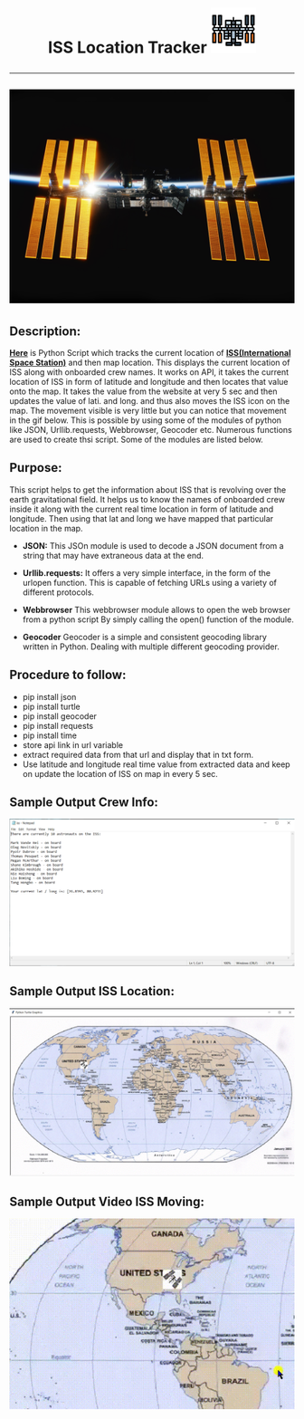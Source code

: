 <h1 align="center">ISS Location Tracker <img src="https://github.com/Aditya8821/ISS-Tracker/blob/main/ISS%20Tracker/Images%20%26%20Video/iss%20symbol.png" width="80"</h1>

  -----------------
<p align="center"><img src="https://github.com/Aditya8821/ISS-Tracker/blob/main/ISS%20Tracker/Images%20%26%20Video/ISS%20Image.jpg"></p>

## Description:

[**Here**](https://github.com/Aditya8821/ISS-Tracker/blob/main/ISS%20Tracker/iss_tracker.py) is Python Script which tracks the current location of [**ISS(International Space Station)**](https://www.nasa.gov/mission_pages/station/main/index.html)
and then map location.
This displays the current location of ISS along with onboarded crew names. It works on API, it takes the current location of ISS in form of latitude and longitude and then locates that value onto the map. It takes the value from the website at very 5 sec and then updates the value of lati. and long. and thus also moves the ISS icon on the map. The movement visible is very little but you can notice that movement in the gif below.
This is possible by using some of the modules of python like JSON, Urllib.requests, Webbrowser, Geocoder etc. Numerous functions are used to create thsi script.
Some of the modules are listed below.

## Purpose:
This script helps to get the information about ISS that is revolving over the earth gravitational field. It helps us to know the names of onboarded crew inside it along with the current real time location in form of latitude and longitude. Then using that lat and long we have mapped that particular location in the map.

- **JSON:**
This JSOn module is used to decode a JSON document from a string that may have extraneous data at the end.

- **Urllib.requests:**
It offers a very simple interface, in the form of the urlopen function. This is capable of fetching URLs using a variety of different protocols.

- **Webbrowser**
This webbrowser module allows to open the web browser from a python script By simply calling the open() function of the module.

- **Geocoder**
Geocoder is a simple and consistent geocoding library written in Python. Dealing with multiple different geocoding provider.

## Procedure to follow: 
- pip install json
- pip install turtle
- pip install geocoder
- pip install requests
- pip install time
- store api link in url variable
- extract required data from that url and display that in txt form.
- Use latitude and longitude real time value from extracted data and keep on update the location of ISS on map in every 5 sec.

## Sample Output Crew Info:
<p align="center"><img src="https://github.com/Aditya8821/ISS-Tracker/blob/main/ISS%20Tracker/Images%20%26%20Video/iss%20crew%20info.png"></p>

## Sample Output ISS Location:
<p align="center"><img src="https://github.com/Aditya8821/ISS-Tracker/blob/main/ISS%20Tracker/Images%20%26%20Video/iss%20location%20map.png"></p>

## Sample Output Video ISS Moving:
<p align="center"><img src="https://github.com/Aditya8821/ISS-Tracker/blob/main/ISS%20Tracker/Images%20%26%20Video/iss%20live%20video.gif"></p>
